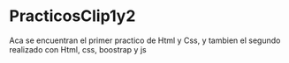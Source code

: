# PracticosClip1y2
Aca se encuentran el primer practico de Html y Css, y tambien el segundo realizado con Html, css, boostrap y js

